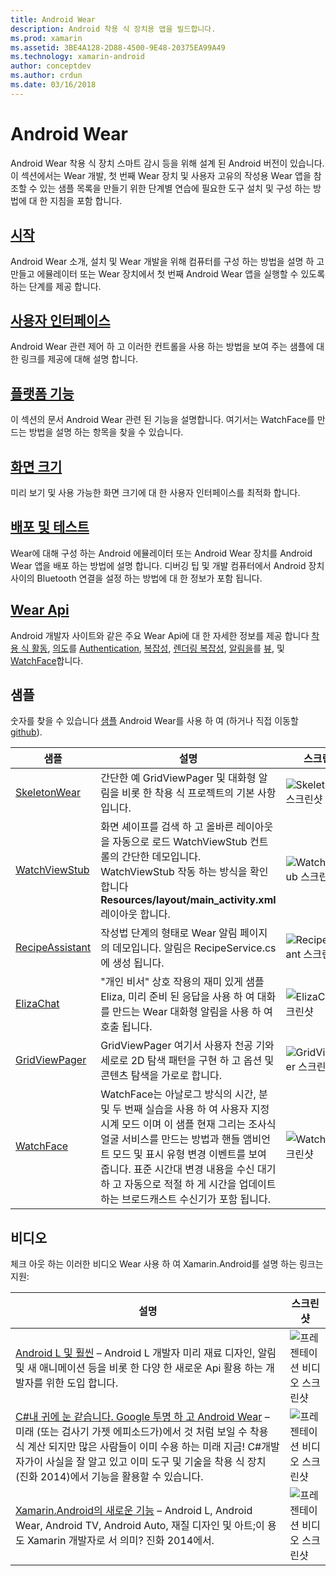```yaml
---
title: Android Wear
description: Android 착용 식 장치용 앱을 빌드합니다.
ms.prod: xamarin
ms.assetid: 3BE4A128-2D88-4500-9E48-20375EA99A49
ms.technology: xamarin-android
author: conceptdev
ms.author: crdun
ms.date: 03/16/2018
---
```


# <a name="android-wear"></a>Android Wear

Android Wear 착용 식 장치 스마트 감시 등을 위해 설계 된 Android 버전이 있습니다. 이 섹션에서는 Wear 개발, 첫 번째 Wear 장치 및 사용자 고유의 작성용 Wear 앱을 참조할 수 있는 샘플 목록을 만들기 위한 단계별 연습에 필요한 도구 설치 및 구성 하는 방법에 대 한 지침을 포함 합니다.

##  <a name="getting-startedandroidwearget-startedindexmd"></a>[시작](~/android/wear/get-started/index.md)

Android Wear 소개, 설치 및 Wear 개발을 위해 컴퓨터를 구성 하는 방법을 설명 하 고 만들고 에뮬레이터 또는 Wear 장치에서 첫 번째 Android Wear 앱을 실행할 수 있도록 하는 단계를 제공 합니다.

##  <a name="user-interfaceandroidwearuser-interfaceindexmd"></a>[사용자 인터페이스](~/android/wear/user-interface/index.md)

Android Wear 관련 제어 하 고 이러한 컨트롤을 사용 하는 방법을 보여 주는 샘플에 대 한 링크를 제공에 대해 설명 합니다.

##  <a name="platform-featuresandroidwearplatformindexmd"></a>[플랫폼 기능](~/android/wear/platform/index.md)

이 섹션의 문서 Android Wear 관련 된 기능을 설명합니다. 여기서는 WatchFace를 만드는 방법을 설명 하는 항목을 찾을 수 있습니다.

##  <a name="screen-sizesandroidwearscreen-sizesmd"></a>[화면 크기](~/android/wear/screen-sizes.md)

미리 보기 및 사용 가능한 화면 크기에 대 한 사용자 인터페이스를 최적화 합니다.

##  <a name="deployment--testingandroidweardeploy-testindexmd"></a>[배포 및 테스트](~/android/wear/deploy-test/index.md)

Wear에 대해 구성 하는 Android 에뮬레이터 또는 Android Wear 장치를 Android Wear 앱을 배포 하는 방법에 설명 합니다. 디버깅 팁 및 개발 컴퓨터에서 Android 장치 사이의 Bluetooth 연결을 설정 하는 방법에 대 한 정보가 포함 됩니다.

##  <a name="wear-apishttpsdeveloperandroidcomreferenceandroidsupportwearable"></a>[Wear Api](https://developer.android.com/reference/android/support/wearable)

Android 개발자 사이트와 같은 주요 Wear Api에 대 한 자세한 정보를 제공 합니다 [착용 식 활동](https://developer.android.com/reference/android/support/wearable/activity/package-summary.html), [의도](https://developer.android.com/reference/com/google/android/wearable/intent/package-summary.html)를 [Authentication](https://developer.android.com/reference/android/support/wearable/authentication/package-summary.html), [ 복잡성](https://developer.android.com/reference/android/support/wearable/complications/package-summary.html), [렌더링 복잡성](https://developer.android.com/reference/android/support/wearable/complications/rendering/package-summary.html), [알림을](https://developer.android.com/reference/android/support/wearable/notifications/package-summary.html)를 [뷰](https://developer.android.com/reference/android/support/wearable/view/package-summary.html), 및 [WatchFace](https://developer.android.com/reference/android/support/wearable/watchface/package-summary.html)합니다.



## <a name="samples"></a>샘플

숫자를 찾을 수 있습니다 [샘플](https://developer.xamarin.com/samples/android/Android%20Wear/) Android Wear를 사용 하 여 (하거나 직접 이동할 [github](https://github.com/xamarin/monodroid-samples/tree/master/wear)). 

|샘플|설명|스크린 샷|
|--- |--- |--- |
|[SkeletonWear](https://developer.xamarin.com/samples/SkeletonWear/)|간단한 예 GridViewPager 및 대화형 알림을 비롯 한 착용 식 프로젝트의 기본 사항입니다.|![Skeletonwear 스크린샷](images/skeleton.png)|
|[WatchViewStub](https://developer.xamarin.com/samples/WatchViewStub/)|화면 셰이프를 검색 하 고 올바른 레이아웃을 자동으로 로드 WatchViewStub 컨트롤의 간단한 데모입니다.  WatchViewStub 작동 하는 방식을 확인 합니다 **Resources/layout/main_activity.xml** 레이아웃 합니다.|![WatchViewStub 스크린샷](images/watchview.png)|
|[RecipeAssistant](https://developer.xamarin.com/samples/RecipeAssistant/)|작성법 단계의 형태로 Wear 알림 페이지의 데모입니다. 알림은 RecipeService.cs에 생성 됩니다.|![RecipeAssistant 스크린샷](images/recipeassist.png)|
|[ElizaChat](https://developer.xamarin.com/samples/ElizaChat/)|"개인 비서" 상호 작용의 재미 있게 샘플 Eliza, 미리 준비 된 응답을 사용 하 여 대화를 만드는 Wear 대화형 알림을 사용 하 여 호출 됩니다.|![ElizaChat 스크린샷](images/eliza.png)|
|[GridViewPager](https://developer.xamarin.com/samples/GridViewPager/)|GridViewPager 여기서 사용자 천공 기와 세로로 2D 탐색 패턴을 구현 하 고 옵션 및 콘텐츠 탐색을 가로로 합니다.|![GridViewPager 스크린샷](images/gridviewpager.png)|
|[WatchFace](https://developer.xamarin.com/samples/monodroid/wear/WatchFace)|WatchFace는 아날로그 방식의 시간, 분 및 두 번째 실습을 사용 하 여 사용자 지정 시계 모드 이며 이 샘플 현재 그리는 조사식 얼굴 서비스를 만드는 방법과 핸들 앰비언트 모드 및 표시 유형 변경 이벤트를 보여 줍니다. 표준 시간대 변경 내용을 수신 대기 하 고 자동으로 적절 하 게 시간을 업데이트 하는 브로드캐스트 수신기가 포함 됩니다.|![WatchFace 스크린샷](images/gridviewpager.png)|


##  <a name="videos"></a>비디오

체크 아웃 하는 이러한 비디오 Wear 사용 하 여 Xamarin.Android를 설명 하는 링크는 지원:

|설명|스크린 샷|
|--- |--- |
|[Android L 및 훨씬](https://blog.xamarin.com/webinar-recording-android-l-and-so-much-more/) &ndash; Android L 개발자 미리 재료 디자인, 알림 및 새 애니메이션 등을 비롯 한 다양 한 새로운 Api 활용 하는 개발자를 위한 도입 합니다.|![프레젠테이션 비디오 스크린샷](images/video-android-l.png)|
|[C#내 귀에 눈 같습니다. Google 투명 하 고 Android Wear](https://www.youtube.com/watch?v=80H8tXByZQc) &ndash; 미래 (또는 검사기 가젯 에피소드가)에서 것 처럼 보일 수 착용 식 계산 되지만 많은 사람들이 이미 수용 하는 미래 지금! C#개발자가이 사실을 잘 알고 있고 이미 도구 및 기술을 착용 식 장치 (진화 2014)에서 기능을 활용할 수 있습니다.|![프레젠테이션 비디오 스크린샷](images/video-eyes-ears.png)|
|[Xamarin.Android의 새로운 기능](https://www.youtube.com/watch?v=Gpqc2XZIQfU) &ndash; Android L, Android Wear, Android TV, Android Auto, 재질 디자인 및 아트;이 용도 Xamarin 개발자로 서 의미? 진화 2014에서.|![프레젠테이션 비디오 스크린샷](Images/video-whats-new.png)|


<!--

March 18
https://blog.xamarin.com/android-wear/

August 14
https://blog.xamarin.com/android-l-developer-preview-android-wear-support/

August 27
https://blog.xamarin.com/tips-for-your-first-android-wear-app/

Watch Face
https://github.com/Redth/Xamarin.Wear.WatchFace
-->
